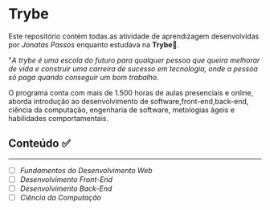 # Trybe
Este repositório contém todas as atividade de aprendizagem desenvolvidas por *Jonatas Passos* enquanto estudava na **Trybe**:rocket:.

"*A trybe é uma escola do futuro para qualquer pessoa que queira melhorar de vida e construir uma carreira de sucesso em tecnologia, onde a pessoa só paga quando conseguir um bom trabalho.*

O programa conta com mais de 1.500 horas de aulas presenciais e online, aborda introdução ao desenvolvimento de software,front-end,back-end, ciência da computação, engenharia de software, metologias ágeis e habilidades comportamentais.

## Conteúdo :white_check_mark:
***

- [ ] *Fundamentos do Desenvolvimento Web*
- [ ] *Desenvolvimento Front-End*
- [ ] *Desenvolvimento Back-End*
- [ ] *Ciência da Computação*